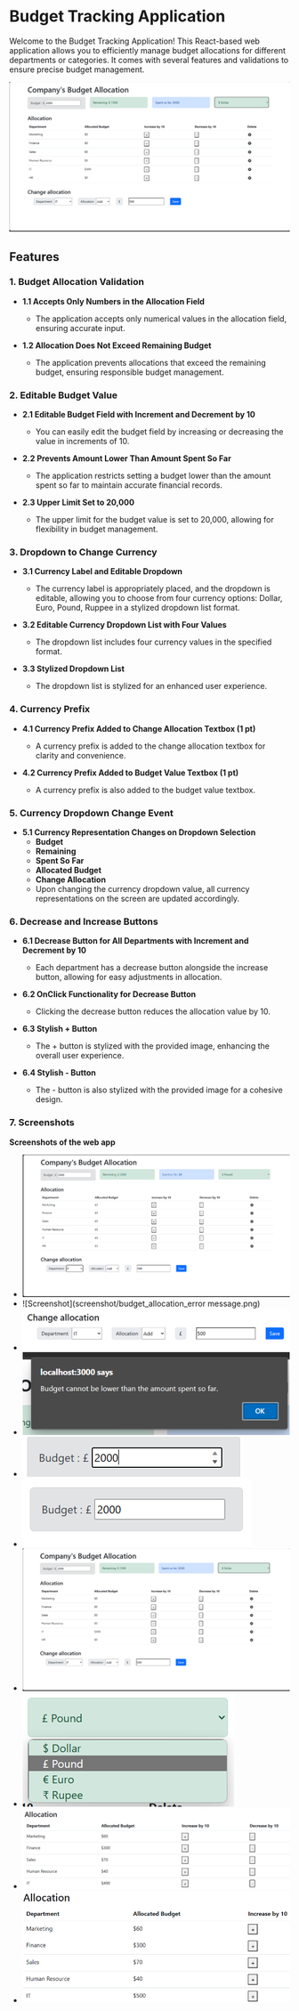 # Budget Tracking Application

Welcome to the Budget Tracking Application! This React-based web application allows you to efficiently manage budget allocations for different departments or categories. It comes with several features and validations to ensure precise budget management.

![Screenshot](screenshot/currency_change.png)

## Features

### 1. Budget Allocation Validation

- **1.1 Accepts Only Numbers in the Allocation Field**
  - The application accepts only numerical values in the allocation field, ensuring accurate input.
  
- **1.2 Allocation Does Not Exceed Remaining Budget**
  - The application prevents allocations that exceed the remaining budget, ensuring responsible budget management.

### 2. Editable Budget Value

- **2.1 Editable Budget Field with Increment and Decrement by 10**
  - You can easily edit the budget field by increasing or decreasing the value in increments of 10.
  
- **2.2 Prevents Amount Lower Than Amount Spent So Far**
  - The application restricts setting a budget lower than the amount spent so far to maintain accurate financial records.
  
- **2.3 Upper Limit Set to 20,000**
  - The upper limit for the budget value is set to 20,000, allowing for flexibility in budget management.

### 3. Dropdown to Change Currency

- **3.1 Currency Label and Editable Dropdown**
  - The currency label is appropriately placed, and the dropdown is editable, allowing you to choose from four currency options: Dollar, Euro, Pound, Ruppee in a stylized dropdown list format.
  
- **3.2 Editable Currency Dropdown List with Four Values**
  - The dropdown list includes four currency values in the specified format.
  
- **3.3 Stylized Dropdown List**
  - The dropdown list is stylized for an enhanced user experience.

### 4. Currency Prefix

- **4.1 Currency Prefix Added to Change Allocation Textbox (1 pt)**
  - A currency prefix is added to the change allocation textbox for clarity and convenience.
  
- **4.2 Currency Prefix Added to Budget Value Textbox (1 pt)**
  - A currency prefix is also added to the budget value textbox.

### 5. Currency Dropdown Change Event

- **5.1 Currency Representation Changes on Dropdown Selection**
  - **Budget**
  - **Remaining**
  - **Spent So Far**
  - **Allocated Budget**
  - **Change Allocation**
  - Upon changing the currency dropdown value, all currency representations on the screen are updated accordingly.

### 6. Decrease and Increase Buttons

- **6.1 Decrease Button for All Departments with Increment and Decrement by 10**
  - Each department has a decrease button alongside the increase button, allowing for easy adjustments in allocation.
  
- **6.2 OnClick Functionality for Decrease Button**
  - Clicking the decrease button reduces the allocation value by 10.
  
- **6.3 Stylish + Button**
  - The + button is stylized with the provided image, enhancing the overall user experience.
  
- **6.4 Stylish - Button**
  - The - button is also stylized with the provided image for a cohesive design.
 
### 7. Screenshots

**Screenshots of the web app**
- ![Screenshot](screenshot/budget_allocation.png)
- ![Screenshot](screenshot/budget_allocation_error message.png)
- ![Screenshot](screenshot/budget_allocation_with_currency.png)
- ![Screenshot](screenshot/budget_morethan_spending.png)
- ![Screenshot](screenshot/budget_value.png)
- ![Screenshot](screenshot/budget_value_with_currency.png)
- ![Screenshot](screenshot/currency_change.png)
- ![Screenshot](screenshot/currency_dropdown.png)
- ![Screenshot](screenshot/itminus10.png)
- ![Screenshot](screenshot/mktgplus10.png)
